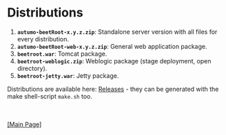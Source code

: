 # Distributions

1. **`autumo-beetRoot-x.y.z.zip`**: Standalone server version with all files for every distribution.
2. **`autumo-beetRoot-web-x.y.z.zip`**: General web application package.
3. **`beetroot.war`**: Tomcat package.
4. **`beetroot-weblogic.zip`**: Weblogic package (stage deployment, open directory).
5. **`beetroot-jetty.war`**: Jetty package.

Distributions are available here: [Releases](https://github.com/autumoswitzerland/autumo/releases) - they can be generated with the make shell-script `make.sh` too.


<br>
<br>
<a href="../README.md">[Main Page]</a>

